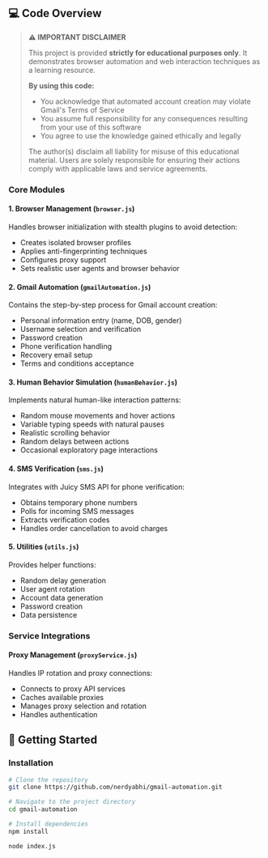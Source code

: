 
## 💻 Code Overview
> **⚠️ IMPORTANT DISCLAIMER**
> 
> This project is provided **strictly for educational purposes only**. It demonstrates browser automation and web interaction techniques as a learning resource.
> 
> **By using this code:**
> - You acknowledge that automated account creation may violate Gmail's Terms of Service
> - You assume full responsibility for any consequences resulting from your use of this software
> - You agree to use the knowledge gained ethically and legally
> 
> The author(s) disclaim all liability for misuse of this educational material. Users are solely responsible for ensuring their actions comply with applicable laws and service agreements.

### Core Modules

#### 1. Browser Management (`browser.js`)
Handles browser initialization with stealth plugins to avoid detection:
- Creates isolated browser profiles
- Applies anti-fingerprinting techniques
- Configures proxy support
- Sets realistic user agents and browser behavior

#### 2. Gmail Automation (`gmailAutomation.js`)
Contains the step-by-step process for Gmail account creation:
- Personal information entry (name, DOB, gender)
- Username selection and verification
- Password creation
- Phone verification handling
- Recovery email setup
- Terms and conditions acceptance

#### 3. Human Behavior Simulation (`humanBehavior.js`)
Implements natural human-like interaction patterns:
- Random mouse movements and hover actions
- Variable typing speeds with natural pauses
- Realistic scrolling behavior
- Random delays between actions
- Occasional exploratory page interactions

#### 4. SMS Verification (`sms.js`)
Integrates with Juicy SMS API for phone verification:
- Obtains temporary phone numbers
- Polls for incoming SMS messages
- Extracts verification codes
- Handles order cancellation to avoid charges

#### 5. Utilities (`utils.js`)
Provides helper functions:
- Random delay generation
- User agent rotation
- Account data generation
- Password creation
- Data persistence

### Service Integrations

#### Proxy Management (`proxyService.js`)
Handles IP rotation and proxy connections:
- Connects to proxy API services
- Caches available proxies
- Manages proxy selection and rotation
- Handles authentication

## 🚀 Getting Started

### Installation

```bash
# Clone the repository
git clone https://github.com/nerdyabhi/gmail-automation.git

# Navigate to the project directory
cd gmail-automation

# Install dependencies
npm install

node index.js
```